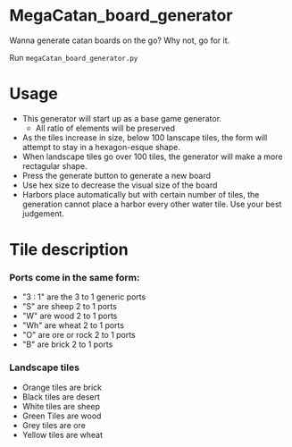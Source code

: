 # MegaCatan_board_generator


Wanna generate catan boards on the go? Why not, go for it.

Run ```megaCatan_board_generator.py```

# Usage
 - This generator will start up as a base game generator.
    - All ratio of elements will be preserved
 - As the tiles increase in size, below 100 lanscape tiles, the form will attempt to stay in a hexagon-esque shape.
 - When landscape tiles go over 100 tiles, the generator will make a more rectagular shape.
 - Press the generate button to generate a new board
 - Use hex size to decrease the visual size of the board
 - Harbors place automatically but with certain number of tiles, the generation cannot place a harbor every other water tile. Use your best judgement.

# Tile description

### Ports come in the same form:
   - "3 : 1" are the 3 to 1 generic ports
   - "S" are sheep 2 to 1 ports
   - "W" are wood 2 to 1 ports
   - "Wh" are wheat 2 to 1 ports
   - "O" are ore or rock 2 to 1 ports
   - "B" are brick 2 to 1 ports

### Landscape tiles
   - Orange tiles are brick
   - Black tiles are desert
   - White tiles are sheep
   - Green Tiles are wood
   - Grey tiles are ore
   - Yellow tiles are wheat